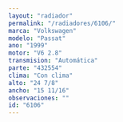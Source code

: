 ```yaml
---
layout: "radiador"
permalink: "/radiadores/6106/"
marca: "Volkswagen"
modelo: "Passat"
ano: "1999"
motor: "V6 2.8"
transmision: "Automática"
parte: "432554"
clima: "Con clima"
alto: "24 7/8"
ancho: "15 11/16"
observaciones: ""
id: "6106"
---
```


